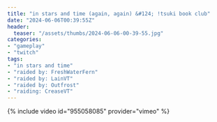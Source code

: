 ```yaml
---
title: "in stars and time (again, again) &#124; !tsuki book club"
date: "2024-06-06T00:39:55Z"
header:
  teaser: "/assets/thumbs/2024-06-06-00-39-55.jpg"
categories:
- "gameplay"
- "twitch"
tags:
- "in stars and time"
- "raided by: FreshWaterFern"
- "raided by: LainVT"
- "raided by: Outfrost"
- "raiding: CreaseVT"
---
```

{% include video id="955058085" provider="vimeo" %}
